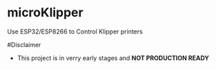 # microKlipper

Use ESP32/ESP8266 to Control Klipper printers 

#Disclaimer 

- This project is in verry early stages and **NOT PRODUCTION READY**
